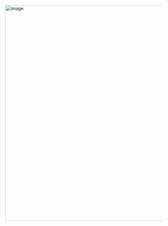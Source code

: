 <img width="730" height="692" alt="image" src="https://github.com/user-attachments/assets/baa67d04-df4a-4fd9-af4c-e2ee5d0577b0" />
